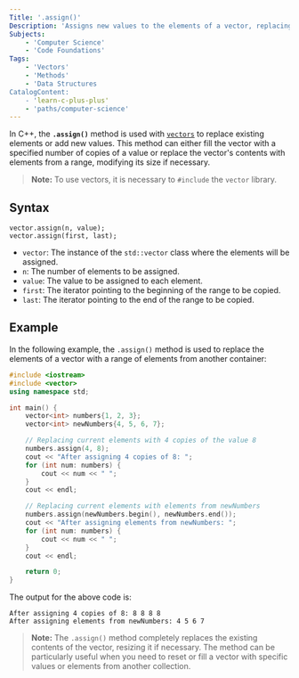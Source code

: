 ```yaml
---
Title: '.assign()'
Description: 'Assigns new values to the elements of a vector, replacing its current contents.'
Subjects:
    - 'Computer Science'
    - 'Code Foundations'
Tags:
    - 'Vectors'
    - 'Methods'
    - 'Data Structures
CatalogContent:
    - 'learn-c-plus-plus'
    - 'paths/computer-science'
---
```


In C++, the **`.assign()`** method is used with [`vectors`](https://www.codecademy.com/resources/docs/cpp/vectors) to replace existing elements or add new values. This method can either fill the vector with a specified number of copies of a value or replace the vector's contents with elements from a range, modifying its size if necessary.

> **Note:** To use vectors, it is necessary to `#include` the `vector` library.

## Syntax

```pseudo
vector.assign(n, value);
vector.assign(first, last);
```

- `vector`: The instance of the `std::vector` class where the elements will be assigned.
- `n`: The number of elements to be assigned.
- `value`: The value to be assigned to each element.
- `first`: The iterator pointing to the beginning of the range to be copied.
- `last`: The iterator pointing to the end of the range to be copied.

## Example

In the following example, the `.assign()` method is used to replace the elements of a vector with a range of elements from another container:

```cpp
#include <iostream>
#include <vector>
using namespace std;

int main() {
    vector<int> numbers{1, 2, 3};
    vector<int> newNumbers{4, 5, 6, 7};

    // Replacing current elements with 4 copies of the value 8
    numbers.assign(4, 8);
    cout << "After assigning 4 copies of 8: ";
    for (int num: numbers) {
        cout << num << " ";
    }
    cout << endl;

    // Replacing current elements with elements from newNumbers
    numbers.assign(newNumbers.begin(), newNumbers.end());
    cout << "After assigning elements from newNumbers: ";
    for (int num: numbers) {
        cout << num << " ";
    }
    cout << endl;

    return 0;
}
```

The output for the above code is:

```shell
After assigning 4 copies of 8: 8 8 8 8  
After assigning elements from newNumbers: 4 5 6 7 
```

> **Note:** The `.assign()` method completely replaces the existing contents of the vector, resizing it if necessary. The method can be particularly useful when you need to reset or fill a vector with specific values or elements from another collection.